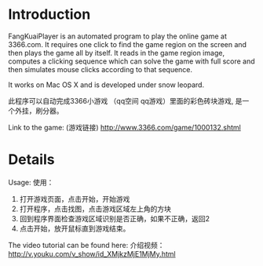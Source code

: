# Introduction #

FangKuaiPlayer is an automated program to play the online game at 3366.com. It requires one click to find the game region on the screen and then plays the game all by itself. It reads in the game region image, computes a clicking sequence which can solve the game with full score and then simulates mouse clicks according to that sequence.

It works on Mac OS X and is developed under snow leopard.

此程序可以自动完成3366小游戏 （qq空间 qq游戏）里面的彩色砖块游戏, 是一个外挂，刷分器。

Link to the game: (游戏链接)
http://www.3366.com/game/1000132.shtml

# Details #

Usage:
使用：
1. 打开游戏页面，点击开始，开始游戏
2. 打开程序，点击找图，点击游戏区域左上角的方块
3. 回到程序界面检查游戏区域识别是否正确，如果不正确，返回2
4. 点击开始，放开鼠标直到游戏结束。

The video tutorial can be found here: 介绍视频：
http://v.youku.com/v_show/id_XMjkzMjE1MjMy.html